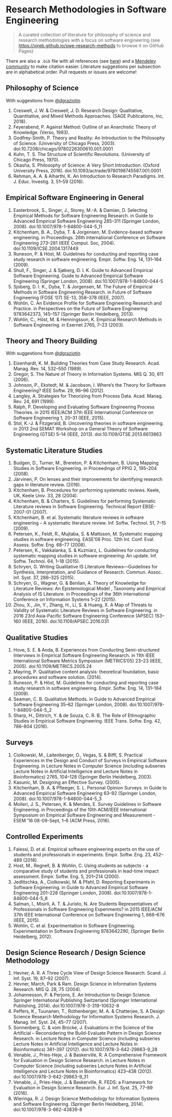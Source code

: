 # Research Methodologies in Software Engineering

> A curated collection of literature for philosophy of science and research methodologies with a focus on software engineering (see https://xjreb.github.io/swe-research-methods to browse it on GitHub Pages)

There are also a `.bib` file with all references (see [here](public/bibs/all-refs.bib)) and a [Mendeley community](https://www.mendeley.com/community/swe-research-methods/) to make citation easier.
Literature suggestions per subsection are in alphabetical order.
Pull requests or issues are welcome!

## Philosophy of Science

With suggestions from [@dgraziotin](https://github.com/dgraziotin)

1. Creswell, J. W. & Creswell, J. D. Research Design: Qualitative, Quantitative, and Mixed Methods Approaches. (SAGE Publications, Inc, 2018).
2. Feyerabend, P. Against Method: Outline of an Anarchistic Theory of Knowledge. (Verso, 1993).
3. Godfrey-Smith, P. Theory and Reality: An Introduction to the Philosophy of Science. (University of Chicago Press, 2003). doi:10.7208/chicago/9780226300610.001.0001
4. Kuhn, T. S. The Structure of Scientific Revolutions. (University of Chicago Press, 1970).
5. Okasha, S. Philosophy of Science: A Very Short Introduction. (Oxford University Press, 2016). doi:10.1093/actrade/9780198745587.001.0001
6. Rehman, A. A. & Alharthi, K. An Introduction to Research Paradigms. Int. J. Educ. Investig. 3, 51–59 (2016).

## Empirical Software Engineering in General

1. Easterbrook, S., Singer, J., Storey, M.-A. & Damian, D. Selecting Empirical Methods for Software Engineering Research. in Guide to Advanced Empirical Software Engineering 285–311 (Springer London, 2008). doi:10.1007/978-1-84800-044-5_11
2. Kitchenham, B. A., Dyba, T. & Jorgensen, M. Evidence-based software engineering. in Proceedings. 26th International Conference on Software Engineering 273–281 (IEEE Comput. Soc, 2004). doi:10.1109/ICSE.2004.1317449
3. Runeson, P. & Höst, M. Guidelines for conducting and reporting case study research in software engineering. Empir. Softw. Eng. 14, 131–164 (2009).
4. Shull, F., Singer, J. & Sjøberg, D. I. K. Guide to Advanced Empirical Software Engineering. Guide to Advanced Empirical Software Engineering (Springer London, 2008). doi:10.1007/978-1-84800-044-5
5. Sjoberg, D. I. K., Dyba, T. & Jorgensen, M. The Future of Empirical Methods in Software Engineering Research. in Future of Software Engineering (FOSE ’07) SE-13, 358–378 (IEEE, 2007).
6. Wohlin, C. An Evidence Profile for Software Engineering Research and Practice. in Perspectives on the Future of Software Engineering 9783642373, 145–157 (Springer Berlin Heidelberg, 2013).
7. Wohlin, C., Höst, M. & Henningsson, K. Empirical Research Methods in Software Engineering. in Esernet 2765, 7–23 (2003).

## Theory and Theory Building

With suggestions from [@dgraziotin](https://github.com/dgraziotin)

1. Eisenhardt, K. M. Building Theories from Case Study Research. Acad. Manag. Rev. 14, 532–550 (1989).
2. Gregor, S. The Nature of Theory in Information Systems. MIS Q. 30, 611 (2006).
3. Johnson, P., Ekstedt, M. & Jacobson, I. Where’s the Theory for Software Engineering? IEEE Softw. 29, 96–96 (2012).
4. Langley, A. Strategies for Theorizing from Process Data. Acad. Manag. Rev. 24, 691 (1999).
5. Ralph, P. Developing and Evaluating Software Engineering Process Theories. in 2015 IEEE/ACM 37th IEEE International Conference on Software Engineering 1, 20–31 (IEEE, 2015).
6. Stol, K.-J. & Fitzgerald, B. Uncovering theories in software engineering. in 2013 2nd SEMAT Workshop on a General Theory of Software Engineering (GTSE) 5–14 (IEEE, 2013). doi:10.1109/GTSE.2013.6613863

## Systematic Literature Studies

1. Budgen, D., Turner, M., Brereton, P. & Kitchenham, B. Using Mapping Studies in Software Engineering. in Proceedings of PPIG 2, 195–204 (2008).
2. Järvinen, P. On lenses and their improvements for identifying research gaps in literature review. (2016).
3. Kitchenham, B. Procedures for performing systematic reviews. Keele, UK, Keele Univ. 33, 28 (2004).
4. Kitchenham, B. & Charters, S. Guidelines for performing Systematic Literature reviews in Software Engineering. Technical Report EBSE-2007-01 (2007).
5. Kitchenham, B. et al. Systematic literature reviews in software engineering – A systematic literature review. Inf. Softw. Technol. 51, 7–15 (2009).
6. Petersen, K., Feldt, R., Mujtaba, S. & Mattsson, M. Systematic mapping studies in software engineering. EASE’08 Proc. 12th Int. Conf. Eval. Assess. Softw. Eng. 68–77 (2008).
7. Petersen, K., Vakkalanka, S. & Kuzniarz, L. Guidelines for conducting systematic mapping studies in software engineering: An update. Inf. Softw. Technol. 64, 1–18 (2015).
8. Schryen, G. Writing Qualitative IS Literature Reviews—Guidelines for Synthesis, Interpretation, and Guidance of Research. Commun. Assoc. Inf. Syst. 37, 286–325 (2015).
9. Schryen, G., Wagner, G. & Benlian, A. Theory of Knowledge for Literature Reviews: An Epistemological Model , Taxonomy and Empirical Analysis of IS Literature. in Proceedings of the 36th International Conference on Information Systems 1–22 (2015).
10. Zhou, X., Jin, Y., Zhang, H., Li, S. & Huang, X. A Map of Threats to Validity of Systematic Literature Reviews in Software Engineering. in 2016 23rd Asia-Pacific Software Engineering Conference (APSEC) 153–160 (IEEE, 2016). doi:10.1109/APSEC.2016.031

## Qualitative Studies

1. Hove, S. E. & Anda, B. Experiences from Conducting Semi-structured Interviews in Empirical Software Engineering Research. in 11th IEEE International Software Metrics Symposium (METRICS’05) 23–23 (IEEE, 2005). doi:10.1109/METRICS.2005.24
2. Mayring, P. Qualitative content analysis: theoretical foundation, basic procedures and software solution. (2014).
3. Runeson, P. & Höst, M. Guidelines for conducting and reporting case study research in software engineering. Empir. Softw. Eng. 14, 131–164 (2009).
4. Seaman, C. B. Qualitative Methods. in Guide to Advanced Empirical Software Engineering 35–62 (Springer London, 2008). doi:10.1007/978-1-84800-044-5_2
5. Sharp, H., Dittrich, Y. & de Souza, C. R. B. The Role of Ethnographic Studies in Empirical Software Engineering. IEEE Trans. Softw. Eng. 42, 786–804 (2016).

## Surveys

1. Ciolkowski, M., Laitenberger, O., Vegas, S. & Biffl, S. Practical Experiences in the Design and Conduct of Surveys in Empirical Software Engineering. in Lecture Notes in Computer Science (including subseries Lecture Notes in Artificial Intelligence and Lecture Notes in Bioinformatics) 2765, 104–128 (Springer Berlin Heidelberg, 2003).
2. Kasunic, M. Designing an Effective Survey. (2005).
3. Kitchenham, B. A. & Pfleeger, S. L. Personal Opinion Surveys. in Guide to Advanced Empirical Software Engineering 63–92 (Springer London, 2008). doi:10.1007/978-1-84800-044-5_3
4. Molleri, J. S., Petersen, K. & Mendes, E. Survey Guidelines in Software Engineering. in Proceedings of the 10th ACM/IEEE International Symposium on Empirical Software Engineering and Measurement - ESEM ’16 08-09-Sept, 1–6 (ACM Press, 2016).

## Controlled Experiments

1. Falessi, D. et al. Empirical software engineering experts on the use of students and professionals in experiments. Empir. Softw. Eng. 23, 452–489 (2018).
2. Host, M., Regnell, B. & Wohlin, C. Using students as subjects - a comparative study of students and professionals in lead-time impact assessment. Empir. Softw. Eng. 5, 201–214 (2000).
3. Jedlitschka, A., Ciolkowski, M. & Pfahl, D. Reporting Experiments in Software Engineering. in Guide to Advanced Empirical Software Engineering 201–228 (Springer London, 2008). doi:10.1007/978-1-84800-044-5_8
4. Salman, I., Misirli, A. T. & Juristo, N. Are Students Representatives of Professionals in Software Engineering Experiments? in 2015 IEEE/ACM 37th IEEE International Conference on Software Engineering 1, 666–676 (IEEE, 2015).
5. Wohlin, C. et al. Experimentation in Software Engineering. Experimentation in Software Engineering 9783642290, (Springer Berlin Heidelberg, 2012).

## Design Science Research / Design Science Methodology

1. Hevner, A. R. A Three Cycle View of Design Science Research. Scand. J. Inf. Syst. 19, 87–92 (2007).
2. Hevner, March, Park & Ram. Design Science in Information Systems Research. MIS Q. 28, 75 (2004).
3. Johannesson, P. & Perjons, E. An Introduction to Design Science. Springer International Publishing Switzerland (Springer International Publishing, 2014). doi:10.1007/978-3-319-10632-8
4. Peffers, K., Tuunanen, T., Rothenberger, M. A. & Chatterjee, S. A Design Science Research Methodology for Information Systems Research. J. Manag. Inf. Syst. 24, 45–77 (2007).
5. Sonnenberg, C. & vom Brocke, J. Evaluations in the Science of the Artificial – Reconsidering the Build-Evaluate Pattern in Design Science Research. in Lecture Notes in Computer Science (including subseries Lecture Notes in Artificial Intelligence and Lecture Notes in Bioinformatics) 381–397 (2012). doi:10.1007/978-3-642-29863-9_28
6. Venable, J., Pries-Heje, J. & Baskerville, R. A Comprehensive Framework for Evaluation in Design Science Research. in Lecture Notes in Computer Science (including subseries Lecture Notes in Artificial Intelligence and Lecture Notes in Bioinformatics) 423–438 (2012). doi:10.1007/978-3-642-29863-9_31
7. Venable, J., Pries-Heje, J. & Baskerville, R. FEDS: a Framework for Evaluation in Design Science Research. Eur. J. Inf. Syst. 25, 77–89 (2016).
8. Wieringa, R. J. Design Science Methodology for Information Systems and Software Engineering. (Springer Berlin Heidelberg, 2014). doi:10.1007/978-3-662-43839-8
